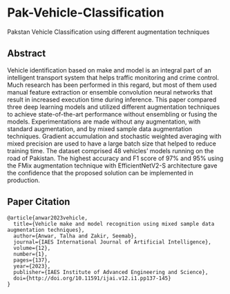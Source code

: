 # Pak-Vehicle-Classification
Pakstan Vehicle Classification using different augmentation techniques

## Abstract

Vehicle identification based on make and model is an integral part of an intelligent transport system that helps traffic monitoring and crime control. Much research has been performed in this regard, but most of them used manual feature extraction or ensemble convolution neural networks that result in increased execution time during inference. This paper compared three deep learning models and utilized different augmentation techniques to achieve state-of-the-art performance without ensembling or fusing the models. Experimentations are made without any augmentation, with standard augmentation, and by mixed sample data augmentation techniques. Gradient accumulation and stochastic weighted averaging with mixed precision are used to have a large batch size that helped to reduce training time. The dataset comprised 48 vehicles’ models running on the road of Pakistan. The highest accuracy and F1 score of 97% and 95% using the FMix augmentation technique with EfficientNetV2-S architecture gave the confidence that the proposed solution can be implemented in production. 



## Paper Citation 
```
@article{anwar2023vehicle,
  title={Vehicle make and model recognition using mixed sample data augmentation techniques},
  author={Anwar, Talha and Zakir, Seemab},
  journal={IAES International Journal of Artificial Intelligence},
  volume={12},
  number={1},
  pages={137},
  year={2023},
  publisher={IAES Institute of Advanced Engineering and Science},
  doi={http://doi.org/10.11591/ijai.v12.i1.pp137-145}
}

```
